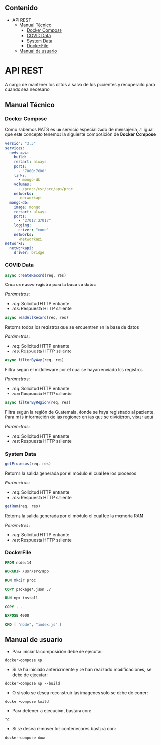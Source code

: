 ## Contenido
- [API REST](#api-rest)
  * [Manual Técnico](#manual-técnico)
    + [Docker Compose](#docker-compose)
    + [COVID Data](#covid-data)
    + [System Data](#system-data)
    + [DockerFile](#dockerfile)
  * [Manual de usuario](#manual-de-usuario)
# API REST
A cargo de mantener los datos a salvo de los pacientes y recuperarlo para cuando sea necesario

## Manual Técnico
### Docker Compose
Como sabemos NATS es un servicio especializado de mensajeria, al igual que este concepto tenemos la siguiente composición de **Docker Compose**
```yml
version: "3.3"
services:
  node-api:
    build: .
    restart: always
    ports:
      - "7000:7000"
    links:
      - mongo-db
    volumes:
      - /proc:/usr/src/app/proc
    networks: 
      -networkapi
  mongo-db:
    image: mongo
    restart: always
    ports:
      - "27017:27017"
    logging:
      driver: "none"
    networks: 
      -networkapi
networks: 
  networkapi:
    driver: bridge
```
### COVID Data
```js
async createRecord(req, res)
```
Crea un nuevo registro para la base de datos

*Parámetros*:
- *req*: Solicitud HTTP entrante
- *res*: Respuesta HTTP saliente
```js
async readAllRecord(req, res)
```
Retorna todos los registros que se encuentren en la base de datos

*Parámetros*:
- *req*: Solicitud HTTP entrante
- *res*: Respuesta HTTP saliente
```js
async filterByWay(req, res)
```
Filtra según el middleware por el cual se hayan enviado los registros

*Parámetros*:
- *req*: Solicitud HTTP entrante
- *res*: Respuesta HTTP saliente
```js
async filterByRegion(req, res)
```
Filtra según la región de Guatemala, donde se haya registrado al paciente. Para más información de las regiones en las que se dividieron, vistar [aquí](https://es.wikipedia.org/wiki/Organizaci%C3%B3n_territorial_de_Guatemala)

*Parámetros*:
- *req*: Solicitud HTTP entrante
- *res*: Respuesta HTTP saliente
### System Data
```js
getProcesos(req, res)
```
Retorna la salida generada por el módulo el cual lee los procesos

*Parámetros*:
- *req*: Solicitud HTTP entrante
- *res*: Respuesta HTTP saliente
```js
getRam(req, res)
```
Retorna la salida generada por el módulo el cual lee la memoria RAM

*Parámetros*:
- *req*: Solicitud HTTP entrante
- *res*: Respuesta HTTP saliente
### DockerFile
```Dockerfile
FROM node:14

WORKDIR /usr/src/app

RUN mkdir proc

COPY package*.json ./

RUN npm install

COPY . .

EXPOSE 4000

CMD [ "node", "index.js" ]
```
## Manual de usuario
- Para iniciar la composición debe de ejecutar:

```
docker-compose up
```
- Si se ha iniciado anteriormente y se han realizado modificaciones, se debe de ejecutar:
```
docker-compose up --build
```
- O si solo se desea reconstruir las imagenes solo se debe de correr:
```
docker-compose build
```
- Para detener la ejecución, bastara con:
```
^C
```
- Si se desea remover los contenedores  bastara con:
```
docker-compose down
```
